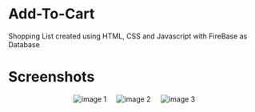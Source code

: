 # Add-To-Cart
Shopping List created using HTML, CSS and Javascript with FireBase as Database

# Screenshots
<div style="display: flex; justify-content: center; gap: 20px; max-width: 800px; margin: 0 auto;">
  <img src="https://user-images.githubusercontent.com/68009290/232591889-6f9dc53e-eed3-457d-a5d9-e10cad127107.png" alt="image 1" style="max-width: 100%; height: auto; display: block;">
  <img src="https://user-images.githubusercontent.com/68009290/232591952-aa72e947-be7b-4103-9745-cffaa5eb8e50.png" alt="image 2" style="max-width: 100%; height: auto; display: block;">
  <img src="https://user-images.githubusercontent.com/68009290/232591967-93f2c7b2-62fa-4c36-9d85-e51cd85a1f39.png" alt="image 3" style="max-width: 100%; height: auto; display: block;">
</div>



